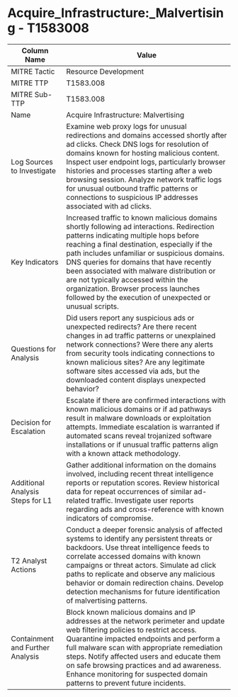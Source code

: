 # Acquire_Infrastructure:_Malvertising - T1583008

| Column Name | Value |
|-------------|-------|
| MITRE Tactic | Resource Development |
| MITRE TTP | T1583.008 |
| MITRE Sub-TTP | T1583.008 |
| Name | Acquire Infrastructure: Malvertising |
| Log Sources to Investigate | Examine web proxy logs for unusual redirections and domains accessed shortly after ad clicks. Check DNS logs for resolution of domains known for hosting malicious content. Inspect user endpoint logs, particularly browser histories and processes starting after a web browsing session. Analyze network traffic logs for unusual outbound traffic patterns or connections to suspicious IP addresses associated with ad clicks. |
| Key Indicators | Increased traffic to known malicious domains shortly following ad interactions. Redirection patterns indicating multiple hops before reaching a final destination, especially if the path includes unfamiliar or suspicious domains. DNS queries for domains that have recently been associated with malware distribution or are not typically accessed within the organization. Browser process launches followed by the execution of unexpected or unusual scripts. |
| Questions for Analysis | Did users report any suspicious ads or unexpected redirects? Are there recent changes in ad traffic patterns or unexplained network connections? Were there any alerts from security tools indicating connections to known malicious sites? Are any legitimate software sites accessed via ads, but the downloaded content displays unexpected behavior? |
| Decision for Escalation | Escalate if there are confirmed interactions with known malicious domains or if ad pathways result in malware downloads or exploitation attempts. Immediate escalation is warranted if automated scans reveal trojanized software installations or if unusual traffic patterns align with a known attack methodology. |
| Additional Analysis Steps for L1 | Gather additional information on the domains involved, including recent threat intelligence reports or reputation scores. Review historical data for repeat occurrences of similar ad-related traffic. Investigate user reports regarding ads and cross-reference with known indicators of compromise. |
| T2 Analyst Actions | Conduct a deeper forensic analysis of affected systems to identify any persistent threats or backdoors. Use threat intelligence feeds to correlate accessed domains with known campaigns or threat actors. Simulate ad click paths to replicate and observe any malicious behavior or domain redirection chains. Develop detection mechanisms for future identification of malvertising patterns. |
| Containment and Further Analysis | Block known malicious domains and IP addresses at the network perimeter and update web filtering policies to restrict access. Quarantine impacted endpoints and perform a full malware scan with appropriate remediation steps. Notify affected users and educate them on safe browsing practices and ad awareness. Enhance monitoring for suspected domain patterns to prevent future incidents. |
